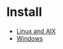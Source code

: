 # Install

<PageHeader />

* [Linux and AIX](./linux-and-aix/README.md)
* [Windows](./windows/README.md)
<PageFooter />
